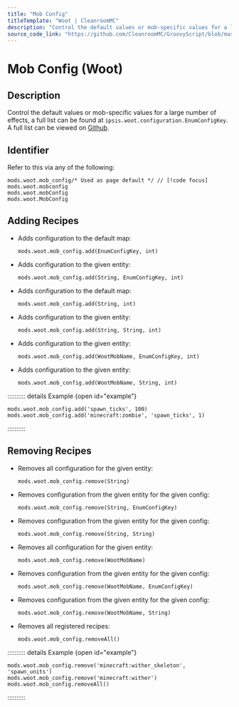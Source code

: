 ```yaml
---
title: "Mob Config"
titleTemplate: "Woot | CleanroomMC"
description: "Control the default values or mob-specific values for a large number of effects, a full list can be found at `ipsis.woot.configuration.EnumConfigKey`. A full list can be viewed on [Github](https://github.com/Ipsis/Woot/blob/55e88f5a15d66cc987e676d665d20f4afbe008b8/src/main/java/ipsis/woot/configuration/EnumConfigKey.java#L14)."
source_code_link: "https://github.com/CleanroomMC/GroovyScript/blob/master/src/main/java/com/cleanroommc/groovyscript/compat/mods/woot/MobConfig.java"
---
```


# Mob Config (Woot)

## Description

Control the default values or mob-specific values for a large number of effects, a full list can be found at `ipsis.woot.configuration.EnumConfigKey`. A full list can be viewed on [Github](https://github.com/Ipsis/Woot/blob/55e88f5a15d66cc987e676d665d20f4afbe008b8/src/main/java/ipsis/woot/configuration/EnumConfigKey.java#L14).

## Identifier

Refer to this via any of the following:

```groovy:no-line-numbers {1}
mods.woot.mob_config/* Used as page default */ // [!code focus]
mods.woot.mobconfig
mods.woot.mobConfig
mods.woot.MobConfig
```


## Adding Recipes

- Adds configuration to the default map:

    ```groovy:no-line-numbers
    mods.woot.mob_config.add(EnumConfigKey, int)
    ```

- Adds configuration to the given entity:

    ```groovy:no-line-numbers
    mods.woot.mob_config.add(String, EnumConfigKey, int)
    ```

- Adds configuration to the default map:

    ```groovy:no-line-numbers
    mods.woot.mob_config.add(String, int)
    ```

- Adds configuration to the given entity:

    ```groovy:no-line-numbers
    mods.woot.mob_config.add(String, String, int)
    ```

- Adds configuration to the given entity:

    ```groovy:no-line-numbers
    mods.woot.mob_config.add(WootMobName, EnumConfigKey, int)
    ```

- Adds configuration to the given entity:

    ```groovy:no-line-numbers
    mods.woot.mob_config.add(WootMobName, String, int)
    ```

:::::::::: details Example {open id="example"}
```groovy:no-line-numbers
mods.woot.mob_config.add('spawn_ticks', 100)
mods.woot.mob_config.add('minecraft:zombie', 'spawn_ticks', 1)
```

::::::::::

## Removing Recipes

- Removes all configuration for the given entity:

    ```groovy:no-line-numbers
    mods.woot.mob_config.remove(String)
    ```

- Removes configuration from the given entity for the given config:

    ```groovy:no-line-numbers
    mods.woot.mob_config.remove(String, EnumConfigKey)
    ```

- Removes configuration from the given entity for the given config:

    ```groovy:no-line-numbers
    mods.woot.mob_config.remove(String, String)
    ```

- Removes all configuration for the given entity:

    ```groovy:no-line-numbers
    mods.woot.mob_config.remove(WootMobName)
    ```

- Removes configuration from the given entity for the given config:

    ```groovy:no-line-numbers
    mods.woot.mob_config.remove(WootMobName, EnumConfigKey)
    ```

- Removes configuration from the given entity for the given config:

    ```groovy:no-line-numbers
    mods.woot.mob_config.remove(WootMobName, String)
    ```

- Removes all registered recipes:

    ```groovy:no-line-numbers
    mods.woot.mob_config.removeAll()
    ```

:::::::::: details Example {open id="example"}
```groovy:no-line-numbers
mods.woot.mob_config.remove('minecraft:wither_skeleton', 'spawn_units')
mods.woot.mob_config.remove('minecraft:wither')
mods.woot.mob_config.removeAll()
```

::::::::::
